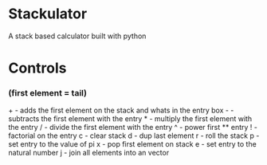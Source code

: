 # Stackulator
A stack based calculator built with python

# Controls
### (first element = tail)

\+ - adds the first element on the stack and whats in the entry box
\- - subtracts the first element with the entry 
\* - multiply the first element with the entry
/ - divide the first element with the entry
^ - power first ** entry
! - factorial on the entry
c - clear stack
d - dup last element
r - roll the stack
p - set entry to the value of pi
x - pop first element on stack
e - set entry to the natural number
j - join all elements into an vector
